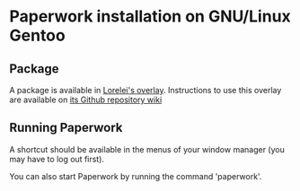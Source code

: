 # Paperwork installation on GNU/Linux Gentoo

## Package

A package is available in [Lorelei's overlay](https://github.com/bignaux/lorelei-overlay).
Instructions to use this overlay are available on
[its Github repository wiki](https://github.com/bignaux/lorelei-overlay/wiki)


## Running Paperwork

A shortcut should be available in the menus of your window manager (you may
have to log out first).

You can also start Paperwork by running the command 'paperwork'.
